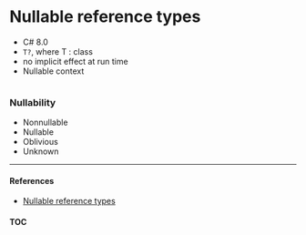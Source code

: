 # Nullable reference types

- C# 8.0
- `T?`, where T : class
- no implicit effect at run time
- Nullable context

```cs --project ./Snippets/Snippets.csproj --source-file ./Snippets/Code/NRT.cs --region NRT_Intro
```

### Nullability
- Nonnullable
- Nullable
- Oblivious
- Unknown

---
#### References
- [Nullable reference types](https://docs.microsoft.com/en-us/dotnet/csharp/nullable-references)

#### [TOC](./TOC.md)
